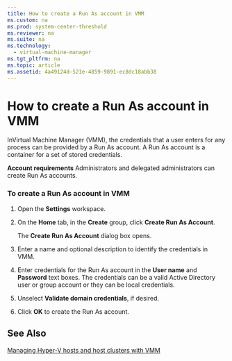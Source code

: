 ```yaml
---
title: How to create a Run As account in VMM
ms.custom: na
ms.prod: system-center-threshold
ms.reviewer: na
ms.suite: na
ms.technology: 
  - virtual-machine-manager
ms.tgt_pltfrm: na
ms.topic: article
ms.assetid: 4a49124d-521e-4859-9891-ec8dc18abb38
---
```

# How to create a Run As account in VMM
InVirtual Machine Manager (VMM), the credentials that a user enters for any process can be provided by a Run As account. A Run As account is a container for a set of stored credentials.

**Account requirements** Administrators and delegated administrators can create Run As accounts.

### To create a Run As account in VMM

1.  Open the **Settings** workspace.

2.  On the **Home** tab, in the **Create** group, click **Create Run As Account**.

    The **Create Run As Account** dialog box opens.

3.  Enter a name and optional description to identify the credentials in VMM.

4.  Enter credentials for the Run As account in the **User name** and **Password** text boxes. The credentials can be a valid Active Directory user or group account or they can be local credentials.

5.  Unselect **Validate domain credentials**, if desired.

6.  Click **OK** to create the Run As account.

## See Also
[Managing Hyper-V hosts and host clusters with VMM](Managing-Hyper-V-hosts-and-host-clusters-with-VMM.md)


